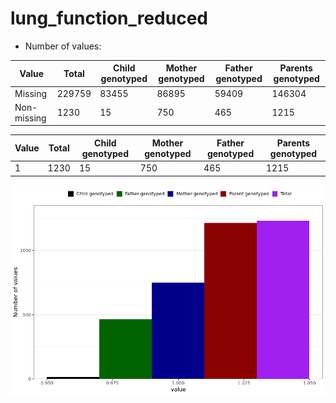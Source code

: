 # lung_function_reduced
- Number of values:

| Value | Total | Child genotyped | Mother genotyped | Father genotyped | Parents genotyped |
| ----- | ----- | --------------- | ---------------- | ---------------- |---------------- |
| Missing | 229759 | 83455 | 86895 | 59409 | 146304 |
| Non-missing | 1230 | 15 | 750 | 465 | 1215 |

| Value | Total | Child genotyped | Mother genotyped | Father genotyped | Parents genotyped |
| ----- | ----- | --------------- | ---------------- | ---------------- |---------------- |
| 1 | 1230 | 15 | 750 | 465 | 1215 |



![](lung_function_reduced_n.png)



